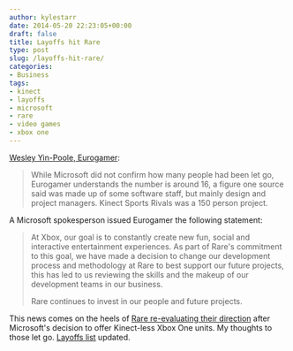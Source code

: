 ```yaml
---
author: kylestarr
date: 2014-05-20 22:23:05+00:00
draft: false
title: Layoffs hit Rare
type: post
slug: /layoffs-hit-rare/
categories:
- Business
tags:
- kinect
- layoffs
- microsoft
- rare
- video games
- xbox one
---
```


[Wesley Yin-Poole, Eurogamer](http://www.eurogamer.net/articles/2014-05-19-layoffs-hit-rare-following-kinect-sports-rivals-flop):

> While Microsoft did not confirm how many people had been let go, Eurogamer understands the number is around 16, a figure one source said was made up of some software staff, but mainly design and project managers. Kinect Sports Rivals was a 150 person project.

A Microsoft spokesperson issued Eurogamer the following statement:

> At Xbox, our goal is to constantly create new fun, social and interactive entertainment experiences. As part of Rare's commitment to this goal, we have made a decision to change our development process and methodology at Rare to best support our future projects, this has led to us reviewing the skills and the makeup of our development teams in our business.
>
> Rare continues to invest in our people and future projects.

This news comes on the heels of [Rare re-evaluating their direction](/2014/05/16/rare-is-evaluating-what-to-do-after-kinect-says-phil-spencer-polygon/) after Microsoft's decision to offer Kinect-less Xbox One units. My thoughts to those let go. [Layoffs list](/2014/03/13/save-developers-and-you-will-save-your-soul/) updated.
